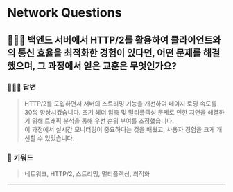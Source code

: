 # Network Questions

## 🤷🏻‍♂️ 백엔드 서버에서 HTTP/2를 활용하여 클라이언트와의 통신 효율을 최적화한 경험이 있다면, 어떤 문제를 해결했으며, 그 과정에서 얻은 교훈은 무엇인가요?

### 🙆🏻‍♂️ 답변
> HTTP/2를 도입하면서 서버의 스트리밍 기능을 개선하여 페이지 로딩 속도를 30% 향상시켰습니다. 초기 헤더 압축 및 멀티플렉싱 문제로 인한 지연을 해결하기 위해 트래픽 분석을 통해 우선 순위 부여를 조정했습니다. <br>이 과정에서 실시간 모니터링이 중요하다는 것을 배웠고, 사용자 경험을 크게 개선할 수 있었습니다.

### 🔑 키워드
> 네트워크, HTTP/2, 스트리밍, 멀티플렉싱, 최적화

<hr>
